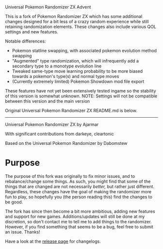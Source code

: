 Universal Pokemon Randomizer ZX Advent

This is a fork of Pokemon Randomizer ZX which has some additional changes designed for a bit less of a crazy random experience while still retaining randomization elements. These changes also include various QOL settings and new features.

Notable differences:
- Pokemon statline swapping, with associated pokemon evolution method swapping
- "Augmented" type randomization, which will infrequently add a secondary type to a monotype evolution line
- Tweaked same-type move learning probability to be more biased towards a pokemon's type(s) and normal type moves
- (Currently extremely limited) Pokemon Showdown mod file export

These features have not yet been extensively tested ingame so the stability of this version is somewhat unknown.
NOTE: Settings will not be compatible between this version and the main version

Original Universal Pokemon Randomizer ZX README.md is below.

---

Universal Pokemon Randomizer ZX by Ajarmar

With significant contributions from darkeye, cleartonic

Based on the Universal Pokemon Randomizer by Dabomstew

# Purpose
The purpose of this fork was originally to fix minor issues, and to rebalance/change some things. As such, you might find that some of the things that are changed are not necessarily _better,_ but rather just different. Regardless, these changes have the goal of making the randomizer more fun to play, so hopefully you (the person reading this) find the changes to be good.

The fork has since then become a bit more ambitious, adding new features and support for new games. Additions/updates will still be done at my discretion, so don't contact me to tell me to add things to the randomizer. However, if you find something that seems to be a bug, feel free to submit an issue. Thanks!

Have a look at the [release page](https://github.com/Ajarmar/universal-pokemon-randomizer-zx/releases) for changelogs.
